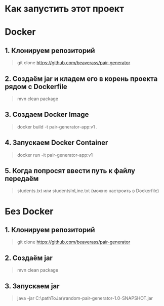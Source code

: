 # Как запустить этот проект
# Docker
## 1. Клонируем репозиторий 
>git clone https://github.com/beaverass/pair-generator
## 2. Создаём jar и кладем его в корень проекта рядом с Dockerfile
>mvn clean package
## 3. Создаем Docker Image
>docker build -t pair-generator-app:v1 .
## 4. Запускаем Docker Container
>docker run -it pair-generator-app:v1
## 5. Когда попросят ввести путь к файлу передаём 
>students.txt или studentsInLine.txt (можно настроить в Dockerfile)

# Без Docker
## 1. Клонируем репозиторий
>git clone https://github.com/beaverass/pair-generator
## 2. Создаём jar 
>mvn clean package
## 3. Запускаем jar 
>java -jar C:\pathToJar\random-pair-generator-1.0-SNAPSHOT.jar


